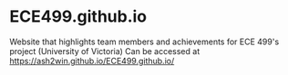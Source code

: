 # ECE499.github.io

Website that highlights team members and achievements for ECE 499's project (University of Victoria)
Can be accessed at https://ash2win.github.io/ECE499.github.io/
